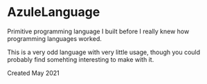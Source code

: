 # AzuleLanguage
Primitive programming language I built before I really knew how programming languages worked.

This is a very odd language with very little usage, though you could probably find somehting interesting to make with it.

Created May 2021
